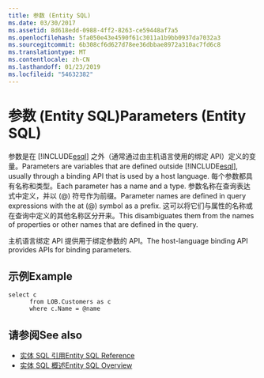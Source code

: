 ```yaml
---
title: 参数 (Entity SQL)
ms.date: 03/30/2017
ms.assetid: 8d618edd-0988-4ff2-8263-ce59448af7a5
ms.openlocfilehash: 5fa050e43e4590f61c3011a1b9bb0937da7032a3
ms.sourcegitcommit: 6b308cf6d627d78ee36dbbae8972a310ac7fd6c8
ms.translationtype: MT
ms.contentlocale: zh-CN
ms.lasthandoff: 01/23/2019
ms.locfileid: "54632382"
---
```

# <a name="parameters-entity-sql"></a><span data-ttu-id="05a19-102">参数 (Entity SQL)</span><span class="sxs-lookup"><span data-stu-id="05a19-102">Parameters (Entity SQL)</span></span>
<span data-ttu-id="05a19-103">参数是在 [!INCLUDE[esql](../../../../../../includes/esql-md.md)] 之外（通常通过由主机语言使用的绑定 API）定义的变量。</span><span class="sxs-lookup"><span data-stu-id="05a19-103">Parameters are variables that are defined outside [!INCLUDE[esql](../../../../../../includes/esql-md.md)], usually through a binding API that is used by a host language.</span></span> <span data-ttu-id="05a19-104">每个参数都具有名称和类型。</span><span class="sxs-lookup"><span data-stu-id="05a19-104">Each parameter has a name and a type.</span></span> <span data-ttu-id="05a19-105">参数名称在查询表达式中定义，并以 (@) 符号作为前缀。</span><span class="sxs-lookup"><span data-stu-id="05a19-105">Parameter names are defined in query expressions with the at (@) symbol as a prefix.</span></span> <span data-ttu-id="05a19-106">这可以将它们与属性的名称或在查询中定义的其他名称区分开来。</span><span class="sxs-lookup"><span data-stu-id="05a19-106">This disambiguates them from the names of properties or other names that are defined in the query.</span></span>  
  
 <span data-ttu-id="05a19-107">主机语言绑定 API 提供用于绑定参数的 API。</span><span class="sxs-lookup"><span data-stu-id="05a19-107">The host-language binding API provides APIs for binding parameters.</span></span>  
  
## <a name="example"></a><span data-ttu-id="05a19-108">示例</span><span class="sxs-lookup"><span data-stu-id="05a19-108">Example</span></span>  
  
```  
select c   
      from LOB.Customers as c   
      where c.Name = @name  
```  
  
## <a name="see-also"></a><span data-ttu-id="05a19-109">请参阅</span><span class="sxs-lookup"><span data-stu-id="05a19-109">See also</span></span>
- [<span data-ttu-id="05a19-110">实体 SQL 引用</span><span class="sxs-lookup"><span data-stu-id="05a19-110">Entity SQL Reference</span></span>](../../../../../../docs/framework/data/adonet/ef/language-reference/entity-sql-reference.md)
- [<span data-ttu-id="05a19-111">实体 SQL 概述</span><span class="sxs-lookup"><span data-stu-id="05a19-111">Entity SQL Overview</span></span>](../../../../../../docs/framework/data/adonet/ef/language-reference/entity-sql-overview.md)
